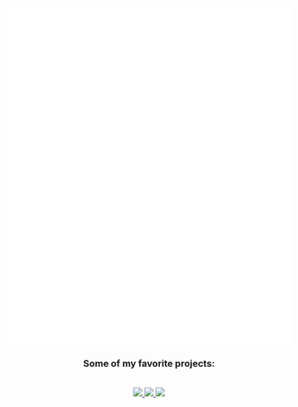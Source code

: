 <div align="center">
	<br>
		<img src="readme.svg" width="800" height="600">
	<br>
	<h3>Some of my favorite projects: </h3>
	<br>
	<a href="https://github.com/par5ul1/xaiat">
		<img src="https://github-readme-stats.vercel.app/api/pin/?username=par5ul1&repo=xaiat&theme=dark">
	</a>
	<a href="https://github.com/par5ul1/spritz">
		<img src="https://github-readme-stats.vercel.app/api/pin/?username=par5ul1&repo=spritz&theme=dark">
	</a>
	<a href="https://github.com/par5ul1/metapong">
		<img src="https://github-readme-stats.vercel.app/api/pin/?username=par5ul1&repo=metapong&theme=dark">
	</a>
</div>
